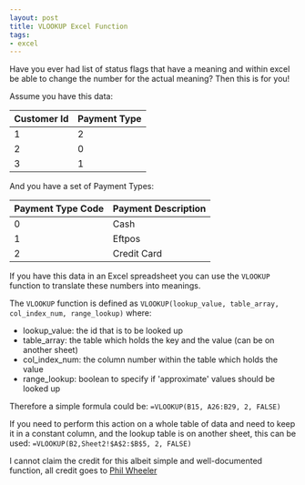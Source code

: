 ```yaml
---
layout: post
title: VLOOKUP Excel Function
tags:
- excel
---
```

Have you ever had list of status flags that have a meaning and within excel be able to change the number for the actual meaning?  Then this is for you!

Assume you have this data:

Customer Id | Payment Type
----------- | ------------
1           | 2
2           | 0
3           | 1

And you have a set of Payment Types:

Payment Type Code | Payment Description
----------------- | -------------------
0                 | Cash
1                 | Eftpos
2                 | Credit Card

If you have this data in an Excel spreadsheet you can use the `VLOOKUP` function to translate these numbers into meanings.  

The `VLOOKUP` function is defined as `VLOOKUP(lookup_value, table_array, col_index_num, range_lookup)` where:

* lookup_value: the id that is to be looked up
* table_array: the table which holds the key and the value (can be on another sheet)
* col_index_num: the column number within the table which holds the value
* range_lookup: boolean to specify if 'approximate' values should be looked up

Therefore a simple formula could be: `=VLOOKUP(B15, A26:B29, 2, FALSE)`

If you need to perform this action on a whole table of data and need to keep it in a constant column, and the lookup table is on another sheet, this can be used: `=VLOOKUP(B2,Sheet2!$A$2:$B$5, 2, FALSE)`

I cannot claim the credit for this albeit simple and well-documented function, all credit goes to [Phil Wheeler](http://wheeler.kiwi.nz)
